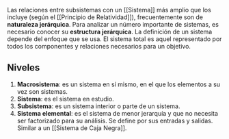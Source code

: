 Las relaciones entre subsistemas con un [[Sistema]] más amplio que los incluye (según el [[Principio de Relatividad]]), frecuentemente son de **naturaleza jerárquica**. Para analizar un número importante de sistemas, es necesario conocer su **estructura jerárquica**. La definición de un sistema depende del enfoque que se usa. El sistema total es aquel representado por todos los componentes y relaciones necesarios para un objetivo.

## Niveles

1. **Macrosistema**: es un sistema en sí mismo, en el que los elementos a su vez son sistemas.
2. **Sistema**: es el sistema en estudio.
3. **Subsistema**: es un sistema interior o parte de un sistema.
4. **Sistema elemental**: es el sistema de menor jerarquía y que no necesita ser factorizado para su análisis. Se define por sus entradas y salidas. Similar a un [[Sistema de Caja Negra]].
